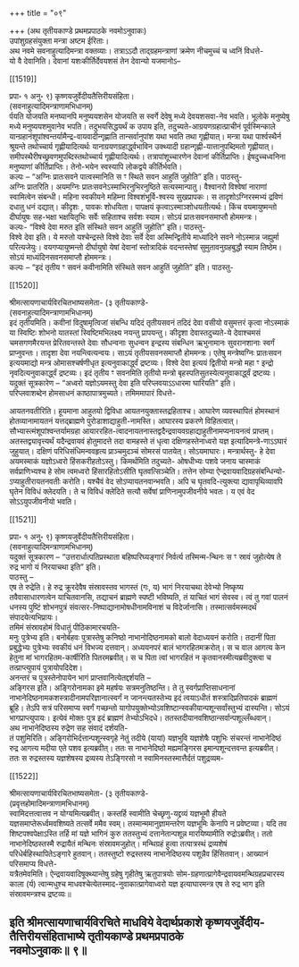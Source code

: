 +++
title = "०९"

+++
(अथ तृतीयकाण्डे प्रथमप्रपाठके नवमोऽनुवाकः)  
उपांशुग्रहसंयुक्ता मन्त्रा अष्टम ईरिताः।  
अथ नवमे सवनाहुत्यादिमन्त्रा वक्तव्याः। तत्राऽऽदौ ताद्ग्रहमन्त्राणां क्रमेण नीचमुच्चं च ध्वनिं विधत्ते-  
यो वै देवानिति। देवानां यशःकीर्तिर्देवयशसं तेन देवान्यो यजमानोऽ–

[[1519]]

प्रपा॰ १ अनु॰ ९) कृष्णयजुर्वेदीयतैत्तिरीयसंहिता।  
(सवनाहुत्यादिमन्त्राणामभिधानम्)  
र्पयति योजयति मनष्यानपि मनुष्ययशसेन योजयति स स्वर्गे देवेषु मध्ये देवयशसवा-नेव भवति। भूलोके मनुष्येषु मध्ये मनुष्ययशमुवानेव भपति। तदुभयसिद्धयर्थं क उपाय इति, तदुच्यते-आग्रयणग्रहात्प्राचीनं पूर्वस्मिन्काले यान्ग्रहानंशूपांश्वन्तर्यामैन्द्र-वायवादीन्गृह्णाति तान्सर्वानुपांश यथा भवति तथा गृह्णीयात्। मन्त्रा यथा पार्श्वस्थैर्न श्रूयन्ते तथोच्चार्य गृह्णीयादित्यर्थः यानाग्रयणग्रहार्द्ध्वभाविन उक्थ्यादी ग्रहान्गृह्णी-यात्तानुपब्दिमतो गृह्णीयात्। समीपस्थैरीषच्छ्रवणमुपब्दिस्तथोच्चार्य गृह्णीयादित्यर्थः। तत्रापांशूच्चारणेन देवानां कीर्तिप्राप्तिः। ईषदुच्चध्वनिना मनुष्याणां कीर्तिप्राप्तिः। तेनो-भयेन स्वस्यापि लोकद्वये कीर्तिर्भवति।  
कल्पः – “अग्निः प्रातःसवने पात्वस्मानिति स ꣳ स्थिते सवन आहुतिं जुहोति” इति। पाठस्तु-  
अग्निः प्रातरिति। अयमग्निः प्रातःसवनेऽस्माभिरनुभिरनुष्ठिते सत्यस्मान्पातु। वैश्वानरो विश्वेषां नाराणां स्वामित्वेन संबन्धी। महिना स्वकीयने महिम्ना विश्वशंभूर्वि-श्वस्य सुखप्रापकः। स तादृशोऽग्निरस्मभ्यं द्रविणं दधातु धनं दद्यात्। कीदृशः , पावकः शोधयिता। पापक्षयं कृत्वाऽस्माञ्शोधयतीत्यर्थः। किंच वयमायुष्मन्तो दीर्घायुषः सह-भक्षा भक्षयितृभिः सर्वेः सहिताश्च सर्वशः स्याम। सोऽयं प्रातःसवनसमाप्तौ होममन्त्रः।  
कल्पः- “विश्वे देवा मरुत इति संस्थिते सवन आहुतिं जुहोति” इति। पाठस्तु-  
विश्वे देवा इति। ये मरुतो यश्चेन्द्रस्ते विश्वे देवाः सर्वे देवा अस्मिन्द्वितीये माध्यांदिने सवने नोऽस्मान्न जह्युर्मा परित्यजेयुः। वयगप्यायुष्मन्तो दीर्घायुषो येषां देवानां स्तोत्रादिकं वदन्तस्तेषां सुमुतावनुग्रहबुद्धौ स्याम तिष्ठेम। सोऽयं माध्यंदिनसवनसमाप्तौ होममन्त्रः।  
कल्पः – “इदं तृतीय ꣳ सवनं कवीनामिति संस्थिते सवन आहुतिं जुहोति” इति। पाठस्तु-

[[1520]]

श्रीमत्सायणाचार्यविरचितभाष्यसमेता- (३ तृतीयकाण्डे-  
(सवनाहुत्यादिमन्त्राणामभिधानम्)  
इदं तृतीयमिति। कवीनां विदुषामृत्विजां संबन्धि यदिदं तृतीयसवनं तदिदं देवा वसीयो वसुमत्तरं कृत्वा नोऽस्माकं या स्विष्टिः शोभनो यातस्तां स्विष्टिमभिलक्ष्य नयन्तु प्रापयन्तु। कीदृशा देवास्तदुच्यते-ये देवाश्चमसं चमसगणमैरयन्त प्रेरितवन्तस्ते देवाः सौधन्वनाः सुधन्वन इन्द्रस्य संबन्धिन ऋभुनामानः सुवरानशानाः स्वर्गं प्राप्नुवन्तः। तादृशा देवा नयन्त्वित्यन्वयः। साऽयं तृतीयसवनसमाप्तौ होममन्त्रः। एतेषु मन्त्रेष्वग्निः प्रातःसवन इत्ययमाद्यो मन्त्र ओमासश्चर्षणीधृत इत्यनुवाकार्द्ध्वं द्रष्टव्यः। विश्वे देवा इत्ययं द्वितीयो मन्त्रो महा ꣳ इन्द्रो नृवदित्यनुवाकार्द्ध्वं द्रष्टव्यः। इदं तृतीय ꣳ सवनमिति तृतीयो मन्त्रो बृहस्पतिसुतस्येत्यनुवाकार्द्ध्वं द्रष्टव्यः।  
यदुक्तं सूत्रकारेण – “अध्वरो यज्ञोऽयमस्तु देवा इति परिप्लवयाऽऽधारमा घारियति” इति।  
परिप्लवाशब्देन होमसाधनं काष्ठापात्रमुच्यते। तमिममापारं विधत्ते-

आयतनवतीरिति। हूयमाना आहुतयो द्विविधा आयतनयुक्तास्तद्रहिताश्च। आघारेण व्यवस्थापितं होमस्थानं होतव्यानामायतनं यत्तद्ब्राह्मणे पुरोडाशाद्याहुती-नामस्ति। आघारस्य प्रकरणे विहितत्वात्। सौभ्यास्त्मंशूपांश्वन्तर्यामग्रहा आयाररहित-त्वादनायतनास्तद्वदैन्द्रवायवग्रहाद्याहुतीनामप्यनायनत्वं प्राप्तम्। अतस्तद्व्यावृत्त्यर्थं यदैन्द्रवायवं होतुमादत्ते तदा वामहस्ते तं धृत्वा दक्षिणहस्तेनाध्वरो यज्ञ इत्यादिमन्त्रे-णाऽऽघारं जुहुयात्। दक्षिणं परिधिसंधिमन्ववहृत्य प्राञ्चमुदञ्चं सोमरसं पातयेत्। सोऽयमाघारः। मन्त्रार्थस्तु- हे देवा अयमस्माकं यज्ञोऽध्वरो हिंसकरीहतोऽस्तु। किमर्थमिति तदुच्यते- ओषधीभ्यः पशवे जनाय चास्माकं सर्वप्राणिभ्यश्च हे सोम त्वमध्वरो हिंसारहितोऽसीति घृतवत्सिञ्चेति। तत्तेन सोम्या ऐन्द्रवायवादिग्रहसंबन्धिन्यो-ऽप्याहुतीरायतनवतीः करोति। यश्चैवं वेद सोऽप्यायतनवान्भवति। अपि च घृतवदि-त्युक्त्या द्यावापृथिव्यावपि घृतेन विविधं क्लेदयति। ते च विविधं क्लेदिते सत्यौ सर्वेषां प्राणिनामुपजीवनीये भवतः। य एवं वेद सोऽऽयुपजीवनीयो भवति।

[[1521]]

प्रपा॰ १ अनु॰ ९) कृष्णयजुर्वेदीयतैत्तिरीयसंहिता।  
(सवनाहुत्यादिमन्त्राणामभिधानम्)  
यदुक्तं सूत्रकारण – “उत्तरार्धात्पतिप्रस्थाता बहिष्परिघ्यङ्गारं निर्वर्त्य तस्मिन्म-न्थिनः स ꣳ स्रावं जुहोत्येष ते रुद्र भागो यं निरयाचथा इति” इति।  
पाठस्तु –  
एष ते रुद्रेति। हे रुद्र क्रूरदेवैष संस्रावस्तव भागस्तं (गः, य) भागं निरयाचथा देवेभ्यो निष्कृष्य तवैवासाधारणत्वेन याचितवानसि, तद्याचनं ब्राह्मणे स्पष्टी भविष्यति, तं याचितं भागं सेवस्व। त्वं तु गवां पालनं धनस्य पुष्टिं शोभनपुत्रं संवत्सर-निष्पाद्यानामोषधीनामविनाशं च विदेर्जानासि। तस्मात्सर्वमस्मदर्थं संपादयेत्यभिप्रायः।  
तमिमं संस्रावहोमं विधातुं पीठिकामारचयति-  
मनुः पुत्रेभ्य इति। बनोर्बहवः पुत्रास्तेषु कनिष्ठो नाभानोदिष्ठनामको बालो वेदाध्ययनं करोति। तदानीं पिता प्रबुद्धेभ्यः पुत्रेभ्यः स्वकीयं धनं विभज्य दत्तवान्। अध्ययनपरं बालं भागरहितमक्ररोत्। स च वाल आगत्य केन हेतुना मां भागरहितम-कार्षीरिति पितरमब्रवीत्। स च पिता त्वां भागरहितं न कृतवानस्मीत्यब्रवीदुक्त्वा च तत्प्राप्त्युपायं पुत्रायोपदिदेश।  
अनन्तरं च पुत्रस्तेनोपायेन भागं प्राप्तवानित्येतद्दर्शयति –  
अङ्गिरस इति। अङ्गिरोनामका इमे महर्षयः सत्रमनुतिष्ठन्ति। ते तु स्वर्गप्राप्तिसाधनानां नाभानेदिष्ठनामकशस्त्रादीनामपरिज्ञानात्स्वर्गं न जानन्त्यतस्तेभ्य इदं त्वयाऽधीतं शस्त्रादिप्रतिपादकं ब्राह्मणं ब्रूहि। तेऽपि सत्रं परिसमाप्य स्वर्गं गच्छन्तो यागोपयुक्तेभ्योऽवशिष्टान्स्वकीयान्पशून्सर्वांस्तुभ्यं दास्यन्ति। सोऽयं भागप्राप्त्युपायः। इत्येवं मोक्तः पुत्र इदं ब्राह्मणं तेभ्योऽभिदधे। ततस्तदीयानवशिष्ठान्सर्वान्पशूल्लँब्धवान्।  
अथ नाभानेदिष्ठस्य रुद्रेण सह संवादं दर्शयति-  
तं पशुमिरिति। अङ्गिरोभिर्दत्तान्पशून्स्वगृहे नेतुं तदीये (यायां) यज्ञभुवि यज्ञशेषैः पशुभिः संचरन्तं नाभानेदिष्ठं रुद्र आगत्य मदीया एते पशव इत्यब्रवीत्। ततः स नाभानेदिष्ठो मह्यमङ्गिरस इमान्पशून्दत्तवन्त इत्यब्रवीत्। ततः स रुद्रस्तस्य यज्ञशेषस्य द्रव्यस्य तेऽङ्गिरसो न स्वामिनस्तस्मात्तैर्दतं पशुद्रव्यम-

[[1522]]

श्रीमत्सायणाचार्यविरचितभाष्यसमेता- (३ तृतीयकाण्डे-  
(प्रवृत्तहोमादिमन्त्राणामभिधानम्)  
स्वामिदत्तत्वात्तव न योग्यमित्यब्रवीत्। कस्तर्हि स्वामीति चेच्छृणु-यद्द्रव्यं यज्ञभूमौ हीयते यज्ञसमाप्तेरूर्ध्वमवशिष्यते तत्सर्वे ममैव स्वम्। तस्मान्ममानुज्ञामन्तरेण यज्ञभूमिः केनापि न प्रवेष्टव्या। यदि तव शिष्टपश्वपेक्षाऽस्ति तर्हि मां यज्ञे भागिनं कुरु ततस्तुभ्यं दत्तानेतान्पशून्न मारयिष्यामीति रुद्रोऽब्रवीत्। ततो नाभानेदिष्ठस्तस्मै रुद्रायैतं मन्थिनः संस्रावमजुहोत्। मन्थिग्रहं हुत्वा तत्पात्रस्थं द्रव्यशेषं परिधेर्बहिस्थापितेऽङ्गारे हुतवान्। ततस्तुष्टो रुद्रस्तस्य नाभानेदिष्ठस्य पशून्नैव हिंसितवान्। आख्यानं परिसमाप्य विधत्ते-  
यत्रैतमेवमिति। ऐन्द्रवायवादिषूक्थ्यान्तेषु ग्रहेषु गृहीतेषु ऋतुपात्रयोः सोम-ग्रहणात्प्रागेवैन्द्रवायवमन्थिग्रहप्रचारस्य काला (र्य) त्वान्मधुश्च माधवश्चेत्येतस्माद-नुवाकात्प्रागेवाध्वरो यज्ञ इत्याघारमन्त्र एष ते रुद्र भाग इति संस्रावमन्त्रश्च द्रष्टव्यः॥

इति श्रीमत्सायणाचार्यविरचिते माधविये वेदार्थप्रकाशे कृष्णयजुर्वेदीय-  
तैत्तिरीयसंहिताभाष्ये तृतीयकाण्डे प्रथमप्रपाठके  
नवमोऽनुवाकः॥ ९॥  
--------

